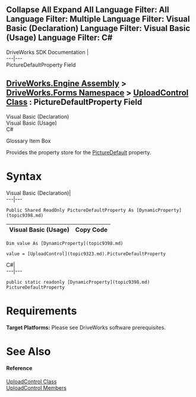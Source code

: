 Collapse All Expand All Language Filter: All  Language Filter: Multiple  Language Filter: Visual Basic (Declaration) Language Filter: Visual Basic (Usage) Language Filter: C#  
---  
DriveWorks SDK Documentation  |   
---|---  
PictureDefaultProperty Field   
  
[DriveWorks.Engine Assembly](topic2156.md) > [DriveWorks.Forms Namespace](topic7266.md) > [UploadControl Class](topic9323.md) : PictureDefaultProperty Field  
---  
  
Visual Basic (Declaration)    
Visual Basic (Usage)    
C# 

Glossary Item Box

Provides the property store for the [PictureDefault](topic9339.md) property. 

# Syntax

Visual Basic (Declaration)|   
---|---  
      
    
    Public Shared ReadOnly PictureDefaultProperty As [DynamicProperty](topic9398.md)  
  
Visual Basic (Usage)| Copy Code  
---|---  
      
    
    Dim value As [DynamicProperty](topic9398.md)
     
    value = [UploadControl](topic9323.md).PictureDefaultProperty  
  
C#|   
---|---  
      
    
    public static readonly [DynamicProperty](topic9398.md) PictureDefaultProperty  
  
# Requirements

**Target Platforms:** Please see DriveWorks software prerequisites.

# See Also

#### Reference

[UploadControl Class](topic9323.md)   
[UploadControl Members](topic9324.md)


